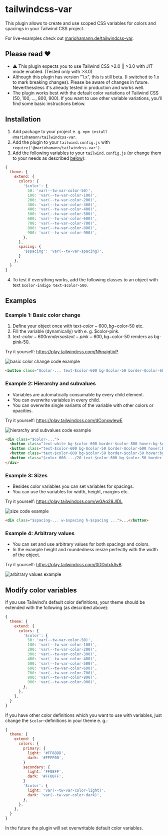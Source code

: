 # tailwindcss-var

This plugin allows to create and use scoped CSS variables for colors and spacings in your Tailwind CSS project.

For live-examples check out [mariohamann.de/tailwindcss-var](https://mariohamann.de/tailwindcss-var).

## Please read ❤️
- ⚠️ This plugin expects you to use Tailwind CSS >2.0 || >3.0 with JIT mode enabled.  (Tested only with >3.0)
- Although this plugin has version "1.x", this is still beta. (I switched to 1.x to mark breaking changes). Please be aware of changes in future. Neverthessless it's already tested in production and works well.
- The plugin works best with the default color variations of Tailwind CSS (50, 100, ..., 800, 900). If you want to use other variable variations, you'll find some basic instructions below.
## Installation

1. Add package to your project e. g. `npm install @mariohamann/tailwindcss-var`.
2. Add the plugin to your `tailwind.config.js` with `require('@mariohamann/tailwindcss-var')`.
3. Add the following variables to your `tailwind.config.js` (or change them to your needs as described [below](#modify-color-variables)):

```js
{
  theme: {
    extend: {
      colors: {
        '$color': {
          50: 'var(--tw-var-color-50)',
          100: 'var(--tw-var-color-100)',
          200: 'var(--tw-var-color-200)',
          300: 'var(--tw-var-color-300)',
          400: 'var(--tw-var-color-400)',
          500: 'var(--tw-var-color-500)',
          600: 'var(--tw-var-color-600)',
          700: 'var(--tw-var-color-700)',
          800: 'var(--tw-var-color-800)',
          900: 'var(--tw-var-color-900)',
        },
      },
      spacing: {
        '$spacing': 'var(--tw-var-spacing)',
      }
    },
  }
}
```

4. To test if everything works, add the following classes to an object with text `$color-indigo text-$color-500`.
## Examples
### Example 1: Basic color change

1. Define your object once with text-$color-600, bg-$color-50 etc.
2. Fill the variable (dynamically) with e. g. $color-pink.
3. text-$color-600 renders as text-pink-600, bg-$color-50 renders as bg-pink-50.

Try it yourself: https://play.tailwindcss.com/N5naigtioP.

![basic color change code example](https://user-images.githubusercontent.com/26542182/167074119-78a15e41-a616-4c8c-98b0-4adb48a28f4e.png)

```html
<button class="$color-... text-$color-600 bg-$color-50 border-$color-600 hover:bg-$color-100 focus:ring-$color-500 ...">...</button>
```

### Example 2: Hierarchy and subvalues

- Variables are automatically consumable by every child element.
- You can overwrite variables in every child.
- You can overwrite single variants of the variable with other colors or opacities.

Try it yourself: https://play.tailwindcss.com/dConxwIewE

![hierarchy and subvalues code example](https://user-images.githubusercontent.com/26542182/167074118-f38d3034-da51-45b6-b282-ee55627a42e1.png)


```html
<div class="$color-...">
  <button class="text-white bg-$color-600 border-$color-800 hover:bg-$color-700 focus:ring-$color-500 ...">...</button>
  <button class="text-$color-600 bg-$color-50 border-$color-600 hover:bg-$color-100 focus:ring-$color-500 ...">...</button>
  <button class="text-$color-600 bg-$color-50 border-$color-50 hover:bg-$color-100 focus:ring-$color-500 ...">...</button>
  <button class="$color-600-.../20 text-$color-600 bg-$color-50 border-$color-50 ..." disabled>...</button>
</div>
```

### Example 3: Sizes

- Besides color variables you can set variables for spacings.
- You can use the variables for width, height, margins etc.

Try it yourself: https://play.tailwindcss.com/wGAq28JlDL

![size code example](https://user-images.githubusercontent.com/26542182/167074116-9c294a1f-ecf5-4e5e-bd31-e6f809d3cea9.png)


```html
<div class="$spacing-... w-$spacing h-$spacing ...">...</button>
```

### Example 4: Arbitrary values
- You can set and use arbitrary values for both spacings and colors.
- In the example height and roundedness resize perfectly with the width of the object.

Try it yourself: https://play.tailwindcss.com/0DDoIx5AvB

![arbitrary values example](https://user-images.githubusercontent.com/26542182/167074114-c848e93a-64b8-49f3-bef4-ea924e3611cd.png)

## Modify color variables
If you use Tailwind's default color definitions, your theme should be extended with the following (as described above):

```js
{
  theme: {
    extend: {
      colors: {
        '$color': {
          50: 'var(--tw-var-color-50)',
          100: 'var(--tw-var-color-100)',
          200: 'var(--tw-var-color-200)',
          300: 'var(--tw-var-color-300)',
          400: 'var(--tw-var-color-400)',
          500: 'var(--tw-var-color-500)',
          600: 'var(--tw-var-color-600)',
          700: 'var(--tw-var-color-700)',
          800: 'var(--tw-var-color-800)',
          900: 'var(--tw-var-color-900)',
        },
      },
    },
  }
}
```

If you have other color definitions which you want to use with variables, just change the `$color`-definitions in your theme e. g.: 

```js
{
  theme: {
    extend: {
      colors: {
        primary: {
          light: '#FF88DD',
          dark: '#FFFF00',
        }
        secondary: {
          light: 'FF88FF',
          dark: '#FF00FF',
        }
        '$color': {
          light: 'var(--tw-var-color-light)',
          dark: 'var(--tw-var-color-dark)',
        },
      },
    },
  }
}
```

In the future the plugin will set overwritable default color variables.

